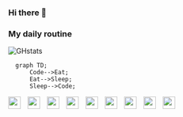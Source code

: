 ### Hi there 👋

### My daily routine 

![GHstats](https://github-readme-stats.vercel.app/api?username=ThibautMaison&show_icons=true)

```mermaid
  graph TD;
      Code-->Eat;
      Eat-->Sleep;
      Sleep-->Code;
```

<img align="left" alt="vscode" width="25px" src="https://cdn.jsdelivr.net/gh/devicons/devicon/icons/vscode/vscode-original.svg" style="padding-right:11px;" />
<img align="left" alt="vscode" width="25px" src="https://cdn.jsdelivr.net/gh/devicons/devicon/icons/html5/html5-original.svg" style="padding-right:11px;" />
<img align="left" alt="vscode" width="25px" src="https://cdn.jsdelivr.net/gh/devicons/devicon/icons/css3/css3-original.svg" style="padding-right:11px;" />
<img align="left" alt="vscode" width="25px" src="https://cdn.jsdelivr.net/gh/devicons/devicon/icons/bootstrap/bootstrap-original.svg" style="padding-right:11px;" />
<img align="left" alt="vscode" width="25px" src="https://cdn.jsdelivr.net/gh/devicons/devicon/icons/php/php-original.svg" style="padding-right:11px;" />
<img align="left" alt="vscode" width="25px" src="https://cdn.jsdelivr.net/gh/devicons/devicon/icons/mysql/mysql-original-wordmark.svg" style="padding-right:11px;" />
<img align="left" alt="vscode" width="25px" src="https://cdn.jsdelivr.net/gh/devicons/devicon/icons/javascript/javascript-original.svg" style="padding-right:11px;" />
<img align="left" alt="vscode" width="25px" src="https://cdn.jsdelivr.net/gh/devicons/devicon/icons/vuejs/vuejs-original.svg" style="padding-right:11px;" />
<img align="left" alt="vscode" width="25px" src="https://cdn.jsdelivr.net/gh/devicons/devicon/icons/git/git-original.svg" style="padding-right:11px;" />



